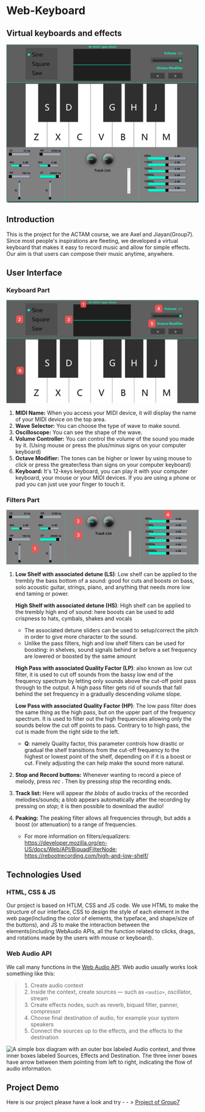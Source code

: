 # Web-Keyboard	

## Virtual keyboards and effects

![WholeKeyboard](screenshot/Whole%20Keyboard.png)

## Introduction

This is the project for the ACTAM course, we are Axel and Jiayan(Group7). Since most people's inspirations are fleeting, we developed a virtual keyboard that makes it easy to record music and allow for simple effects. Our aim is that users can compose their music anytime, anywhere. 

## User Interface

### Keyboard Part

![KeyboardPart](screenshot/Keyboard%20Part.jpg)

1. **MIDI Name:** When you access your MIDI device, it will display the name of your MIDI device on the top area.
2. **Wave Selector:** You can choose the type of wave to make sound. 
3. **Oscilloscope:** You can see the shape of the wave.
4. **Volume Controller:** You can control the volume of the sound you made by it. (Using mouse or press the plus/minus signs on your computer keyboard)
5. **Octave Modifier:** The tones can be higher or lower by using mouse to click or press the greater/less than signs on your computer keyboard)
6. **Keyboard:** It's 12-keys keyboard, you can play it with your computer keyboard, your mouse or your MIDI devices. If you are using a phone or pad you can just use your finger to touch it.

### Filters Part

![Effectorpart](screenshot/Effector%20part.jpg)

1. **Low Shelf with associated detune (LS)**: Low shelf can be applied to the trembly the bass bottom of a sound: good for cuts and boosts on bass, solo acoustic guitar, strings, piano, and anything that needs more low end taming or power.

   **High Shelf with associated detune (HS)**: High shelf can be applied to the trembly high end of sound: here boosts can be used to add crispness to hats, cymbals, shakes and vocals

   - The associated detune sliders can be used to setup/correct the pitch in order to give more character to the sound.
   - Unlike the pass filters, high and low shelf filters can be used for boosting: in shelves, sound signals behind or before a set frequency are lowered or boosted by the same amount

   **High Pass with associated Quality Factor (LP)**: also known as low cut filter, it is used to cut off sounds from the bassy low end of the frequency spectrum by letting only sounds above the cut-off point pass through to the output. A high pass filter gets rid of sounds that fall behind the set frequency in a gradually descending volume slope.

   **Low Pass with associated Quality Factor (HP)**: The low pass filter does the same thing as the high pass, but on the upper part of the frequency spectrum. It is used to filter out the high frequencies allowing only the sounds below the cut off points to pass. Contrary to to high pass, the cut is made from the right side to the left.

   - **Q**: namely Quality factor, this parameter controls how drastic or gradual the shelf transitions from the cut-off frequency to the highest or lowest point of the shelf, depending on if it is a boost or cut. Finely adjusting the can help make the sound more natural.

2. **Stop and Record buttons:** Whenever wanting to record a piece of melody, press *rec* . Then by pressing *stop* the recording ends.

3. **Track list:** Here will appear *the blobs* of audio tracks of the recorded melodies/sounds; a blob appears automatically after the recording by pressing on *stop*; it is then possible to download the audio!

4. **Peaking:** The peaking filter allows all frequencies through, but adds a boost (or attenuation) to a range of frequencies.

   * For more information on filters/equalizers: https://developer.mozilla.org/en-US/docs/Web/API/BiquadFilterNode; https://rebootrecording.com/high-and-low-shelf/ 

## Technologies Used

### HTML, CSS & JS

Our project is based on HTLM, CSS and JS code. We use HTML to make the structure of our interface, CSS to design the style of each element in the web page(Including the color of elements, the typeface, and shape/size of the buttons), and JS to make the interaction between the elements(including WebAudio APIs, all the function related to clicks, drags, and rotations made by the users with mouse or keyboard).

### Web Audio API

We call many functions in the [Web Audio API](https://developer.mozilla.org/en-US/docs/Web/API/Web_Audio_API). Web audio usually works look something like this:
> 1. Create audio context
> 2. Inside the context, create sources — such as `<audio>`, oscillator, stream
> 3. Create effects nodes, such as reverb, biquad filter, panner, compressor
> 4. Choose final destination of audio, for example your system speakers
> 5. Connect the sources up to the effects, and the effects to the destination

![A simple box diagram with an outer box labeled Audio context, and three inner boxes labeled Sources, Effects and Destination. The three inner boxes have arrow between them pointing from left to right, indicating the flow of audio information.](https://developer.mozilla.org/en-US/docs/Web/API/Web_Audio_API/audio-context_.png)

## Project Demo

Here is our project please have a look and try - - > [Project of Group7](https://cocii.github.io/Project_Group7/)
